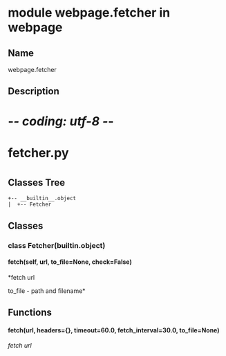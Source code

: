 # module webpage.fetcher in webpage

## Name

webpage.fetcher

## Description

# -*- coding: utf-8 -*-
#
#   fetcher.py
#

## Classes Tree

```text
+-- __builtin__.object
|  +-- Fetcher
```

## Classes

### class **Fetcher**(__builtin__.object)

#### fetch(self, url, to_file=None, check=False)
*fetch url

to_file - path and filename*

## Functions

#### fetch(url, headers={}, timeout=60.0, fetch_interval=30.0, to_file=None)
*fetch url*


